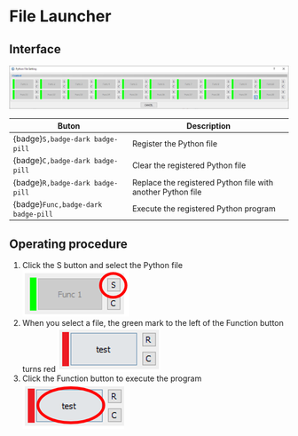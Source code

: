 # File Launcher

## Interface

![File launcher](./_images/FileLauncher.png)  
  
| Buton | Description                                                 |
|-------|-------------------------------------------------------------|
| {badge}`S,badge-dark badge-pill`     | Register the Python file                                    |
| {badge}`C,badge-dark badge-pill`     | Clear the registered Python file                            |
| {badge}`R,badge-dark badge-pill`     | Replace the registered Python file with another Python file |
| {badge}`Func,badge-dark badge-pill`  | Execute the registered Python program                       |

## Operating procedure

1. Click the S button and select the Python file ![](./_images/FileLauncher1.png)  
2. When you select a file, the green mark to the left of the Function button turns red ![](./_images/FileLauncher2.png)  
3. Click the Function button to execute the program ![](./_images/FileLauncher3.png)  
